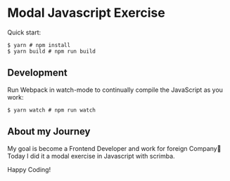 # Modal Javascript Exercise

Quick start:

```
$ yarn # npm install
$ yarn build # npm run build
````

## Development

Run Webpack in watch-mode to continually compile the JavaScript as you work:

```
$ yarn watch # npm run watch
```

## About my Journey

My goal is become a Frontend Developer and work for foreign Company🚀 Today I did it a modal exercise in Javascript with scrimba.


Happy Coding!

